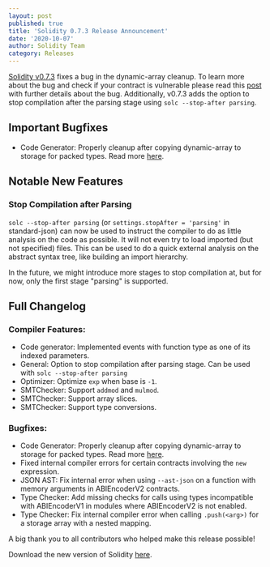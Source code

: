 ```yaml
---
layout: post
published: true
title: 'Solidity 0.7.3 Release Announcement'
date: '2020-10-07'
author: Solidity Team
category: Releases
---
```


[Solidity v0.7.3](https://github.com/ethereum/solidity/releases/tag/v0.7.3)
fixes a bug in the dynamic-array cleanup. To learn more about the bug and check
if your contract is vulnerable please read this
[post](https://blog.soliditylang.org/2020/10/07/solidity-dynamic-array-cleanup-bug)
with further details about the bug. Additionally, v0.7.3 adds the option to stop
compilation after the parsing stage using `solc --stop-after parsing`.

## Important Bugfixes

- Code Generator: Properly cleanup after copying dynamic-array to storage for
  packed types. Read more
  [here](https://blog.soliditylang.org/2020/10/07/solidity-dynamic-array-cleanup-bug).

## Notable New Features

### Stop Compilation after Parsing

`solc --stop-after parsing` (or `settings.stopAfter = 'parsing'` in
standard-json) can now be used to instruct the compiler to do as little analysis
on the code as possible. It will not even try to load imported (but not
specified) files. This can be used to do a quick external analysis on the
abstract syntax tree, like building an import hierarchy.

In the future, we might introduce more stages to stop compilation at, but for
now, only the first stage "parsing" is supported.

## Full Changelog

### Compiler Features:

- Code generator: Implemented events with function type as one of its indexed
  parameters.
- General: Option to stop compilation after parsing stage. Can be used with
  `solc --stop-after parsing`
- Optimizer: Optimize `exp` when base is `-1`.
- SMTChecker: Support `addmod` and `mulmod`.
- SMTChecker: Support array slices.
- SMTChecker: Support type conversions.

### Bugfixes:

- Code Generator: Properly cleanup after copying dynamic-array to storage for
  packed types. Read more
  [here](https://blog.soliditylang.org/2020/10/07/solidity-dynamic-array-cleanup-bug).
- Fixed internal compiler errors for certain contracts involving the `new`
  expression.
- JSON AST: Fix internal error when using `--ast-json` on a function with memory
  arguments in ABIEncoderV2 contracts.
- Type Checker: Add missing checks for calls using types incompatible with
  ABIEncoderV1 in modules where ABIEncoderV2 is not enabled.
- Type Checker: Fix internal compiler error when calling `.push(<arg>)` for a
  storage array with a nested mapping.

A big thank you to all contributors who helped make this release possible!

Download the new version of Solidity
[here](https://github.com/ethereum/solidity/releases/tag/v0.7.3).
